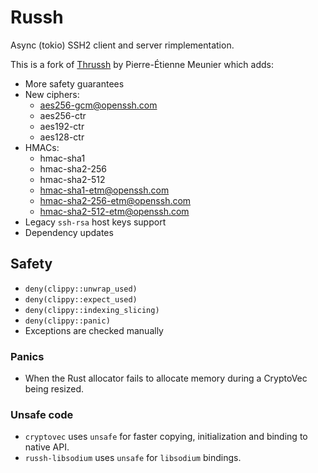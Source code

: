 # Russh

Async (tokio) SSH2 client and server rimplementation.

This is a fork of [Thrussh](//nest.pijul.com/pijul/thrussh) by Pierre-Étienne Meunier which adds:

* More safety guarantees
* New ciphers:
  * aes256-gcm@openssh.com
  * aes256-ctr
  * aes192-ctr
  * aes128-ctr
* HMACs:
  * hmac-sha1
  * hmac-sha2-256
  * hmac-sha2-512
  * hmac-sha1-etm@openssh.com
  * hmac-sha2-256-etm@openssh.com
  * hmac-sha2-512-etm@openssh.com
* Legacy `ssh-rsa` host keys support
* Dependency updates

## Safety

* `deny(clippy::unwrap_used)`
* `deny(clippy::expect_used)`
* `deny(clippy::indexing_slicing)`
* `deny(clippy::panic)`
* Exceptions are checked manually

### Panics

* When the Rust allocator fails to allocate memory during a CryptoVec being resized.

### Unsafe code

* `cryptovec` uses `unsafe` for faster copying, initialization and binding to native API.
* `russh-libsodium` uses `unsafe` for `libsodium` bindings.
